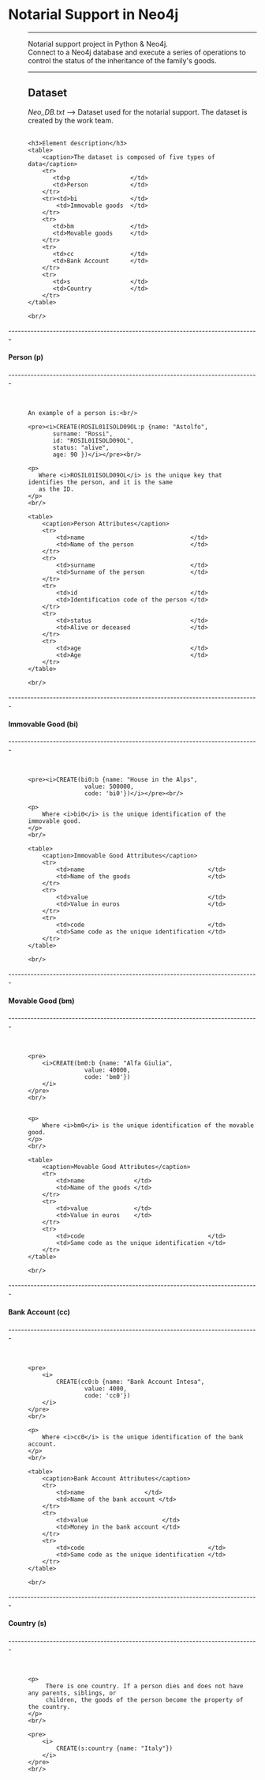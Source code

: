 <!-- ---------------------------------------------------------------------- -->
<h1>Notarial Support in Neo4j</h1>
<!-- ---------------------------------------------------------------------- -->
<dir>
    <hr>
    <p>
        Notarial support project in Python & Neo4j.<br/>
        Connect to a Neo4j database and execute a series of operations to control
        the status of the inheritance of the family's goods.<br/>
    </p>
    <hr>
    <h2>Dataset</h2>
    <i>Neo_DB.txt</i> --> Dataset used for the notarial support. The dataset is 
                          created by the work team.<br/><br/>
    
    
    <h3>Element description</h3>
    <table>
        <caption>The dataset is composed of five types of data</caption>
        <tr>
           <td>p                 </td>
           <td>Person            </td>
        </tr>
        <tr><td>bi               </td>
            <td>Immovable goods  </td>
        </tr>
        <tr>
           <td>bm                </td>
           <td>Movable goods     </td>
        </tr>
        <tr>
           <td>cc                </td>
           <td>Bank Account      </td>
        </tr>
        <tr>
           <td>s                 </td>
           <td>Country           </td>
        </tr>
    </table>
    
    <br/>
</dir>
-------------------------------------------------------------------------------
<h4>Person (p)</h4>
-------------------------------------------------------------------------------
<dir>
    <br/>
    
    An example of a person is:<br/>
    
    <pre><i>CREATE(ROSIL01ISOLD09OL:p {name: "Astolfo",
           surname: "Rossi",   
           id: "ROSIL01ISOLD09OL",   
           status: "alive",
           age: 90 })</i></pre><br/>
    
    <p>
       Where <i>ROSIL01ISOLD09OL</i> is the unique key that identifies the person, and it is the same
       as the ID.
    </p>
    <br/>
    
    <table>
        <caption>Person Attributes</caption>
        <tr>
            <td>name                              </td>
            <td>Name of the person                </td>
        </tr>
        <tr>
            <td>surname                           </td>
            <td>Surname of the person             </td>
        </tr>
        <tr>
            <td>id                                </td>
            <td>Identification code of the person </td>
        </tr>
        <tr>
            <td>status                            </td>
            <td>Alive or deceased                 </td>
        </tr>
        <tr>
            <td>age                               </td>
            <td>Age                               </td>
        </tr>
    </table>
       
    <br/>
</dir>
-------------------------------------------------------------------------------
<h4>Immovable Good (bi)</h4>
-------------------------------------------------------------------------------
<dir>
    <br/>
    
    <pre><i>CREATE(bi0:b {name: "House in the Alps",
                    value: 500000,
    				code: 'bi0'})</i></pre><br/>
    
    <p>
        Where <i>bi0</i> is the unique identification of the immovable good.
    </p>
    <br/>
    
    <table>
        <caption>Immovable Good Attributes</caption>
        <tr>
            <td>name                                   </td>
            <td>Name of the goods                      </td>
        </tr>
        <tr>
            <td>value                                  </td>
            <td>Value in euros                         </td>
        </tr>
        <tr>
            <td>code                                   </td>
            <td>Same code as the unique identification </td>
        </tr>
    </table>
    
    <br/>
</dir>
-------------------------------------------------------------------------------
<h4>Movable Good (bm)</h4>
-------------------------------------------------------------------------------
<dir>
    <br/>
    
    <pre>
        <i>CREATE(bm0:b {name: "Alfa Giulia",
                    value: 40000,
    				code: 'bm0'})
    	</i>
    </pre>
    <br/>
    
    
    <p>
        Where <i>bm0</i> is the unique identification of the movable good.
    </p>
    <br/>
    
    <table>
        <caption>Movable Good Attributes</caption>
        <tr>
            <td>name              </td>
            <td>Name of the goods </td>
        </tr>
        <tr>
            <td>value             </td>
            <td>Value in euros    </td>
        </tr>
        <tr>
            <td>code                                   </td>
            <td>Same code as the unique identification </td>
        </tr>
    </table>
    
    <br/>
</dir>
-------------------------------------------------------------------------------
<h4>Bank Account (cc)</h4>
-------------------------------------------------------------------------------
<dir>
    <br/>
    
    
    <pre>
        <i>
            CREATE(cc0:b {name: "Bank Account Intesa",
                    value: 4000,
    				code: 'cc0'})
    	</i>
    </pre>
    <br/>
    
    <p>
        Where <i>cc0</i> is the unique identification of the bank account.
    </p>
    <br/>
    
    <table>
        <caption>Bank Account Attributes</caption>
        <tr>
            <td>name                 </td>
            <td>Name of the bank account </td>
        </tr>
        <tr>
            <td>value                     </td>
            <td>Money in the bank account </td>
        </tr>
        <tr>
            <td>code                                   </td>
            <td>Same code as the unique identification </td>
        </tr>
    </table>
    
    <br/>
</dir>
-------------------------------------------------------------------------------
<h4>Country (s)</h4>
-------------------------------------------------------------------------------
<dir>
    <br/>
    
    <p>
         There is one country. If a person dies and does not have any parents, siblings, or
         children, the goods of the person become the property of the country.
    </p>
    <br/>
    
    <pre>
        <i>
            CREATE(s:country {name: "Italy"})
        </i>
    </pre>
    <br/>
</dir>
<!-- ---------------------------------------------------------------------- -->
